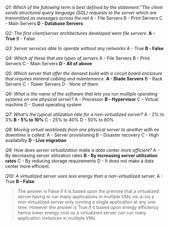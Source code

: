 _Q1: Which of the following term is best defined by the statement:”The client sends structured query language (SQL) requests to the server which are transmitted as messages across the net_
A - File Servers
B - Print Servers
C - Main Servers
**D - Database Servers**

_Q2: The first client/server architectures developed were file servers._
**A - True**
B - False

_Q3: Server services able to operate without any networks_
A - True
**B - False**

_Q4: Which of these that are types of servers_
A - File Servers
B - Print Servers
C - Main Servers
**D - All of above**

_Q5: Which server that offer the densest build with a circuit board enclosure that requires minimal cabling and maintenance._
**A - Blade Servers**
B - Rack Servers
C - Tower Servers
D - None of them

_Q6: What is the name of the software that lets you run multiple operating systems on one physical server?_
A - Processor
**B - Hypervisor**
C - Virtual machine
D - Guest operating system

_Q7: What's the typical utilization rate for a non-virtualized server?_
A - 2% to 3%
**B - 5% to 10%**
C - 25% to 40%
D - 50% to 80%

_Q8: Moving virtual workloads from one physical server to another with no downtime is called:_
A - Server provisioning
B - Disaster recovery
C - High availability
**D - Live migration**

_Q9: How does server virtualization make a data center more efficient?_
A - By decreasing server utilization rates
**B - By increasing server utilization rates**
C - By reducing storage requirements
D - It does not make a data center more efficient.

_Q10: A virtualized server uses less energy than a non-virtualized server._
A - True
**B - False**
> The answer is False if it is based upon the premise that a virtualized server havng to run many applications in multiple VMs 
> vis-a-vis a non-virtualized server only running a single application at any one time. However the answer is True if it based upon 
> energy efficiency hence lower energy cost as a virtualzied server can run many application instances in multiple VMs.
